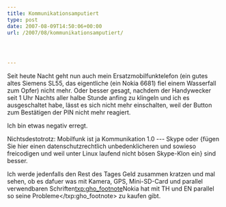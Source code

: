 ```yaml
---
title: Kommunikationsamputiert
type: post
date: 2007-08-09T14:50:06+00:00
url: /2007/08/kommunikationsamputiert/




---
```

Seit heute Nacht geht nun auch mein Ersatzmobilfunktelefon (ein gutes altes Siemens SL55, das eigentliche (ein Nokia 6681) fiel einem Wasserfall zum Opfer) nicht mehr. Oder besser gesagt, nachdem der Handywecker seit 1 Uhr Nachts aller halbe Stunde anfing zu klingeln und ich es ausgeschaltet habe, lässt es sich nicht mehr einschalten, weil der Button zum Bestätigen der <span class="caps">PIN</span> nicht mehr reagiert.

Ich bin etwas negativ erregt.

Nichtsdestotrotz: Mobilfunk ist ja Kommunikation 1.0 --- Skype oder {fügen Sie hier einen datenschutzrechtlich unbedenklicheren und sowieso freicodigen und weil unter Linux laufend nicht bösen Skype-Klon ein} sind besser.

Ich werde jedenfalls den Rest des Tages Geld zusammen kratzen und mal sehen, ob es dafuer was mit Kamera, <span class="caps">GPS</span>, Mini-SD-Card und parallel verwendbaren Schriften<txp:gho_footnote>Nokia hat mit TH und EN parallel so seine Probleme</txp:gho_footnote> zu kaufen gibt.
